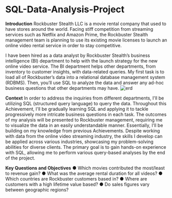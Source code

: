 # SQL-Data-Analysis-Project
**Introduction**
Rockbuster Stealth LLC is a movie rental company that used to have stores around the
world. Facing stiff competition from streaming services such as Netflix and Amazon Prime,
the Rockbuster Stealth management team is planning to use its existing movie licenses to
launch an online video rental service in order to stay competitive.


I have been hired as a data analyst by Rockbuster Stealth’s business intelligence (BI)
department to help with the launch strategy for the new online video service. The BI
department helps other departments, from inventory to customer insights, with data-related
queries. My first task is to load all of Rockbuster’s data into a relational database
management system (RDBMS). Then, you’ll use SQL to analyze the data and answer any
ad-hoc business questions that other departments may have.
![erd](https://github.com/JjoonhoKim/SQL-Data-Analysis-Project/assets/138716928/ad52b876-c4d7-49cf-9d4c-5691084aa7b3)

**Context**
In order to address the inquiries from different departments, I'll be utilizing SQL (structured query language) to query the data. Throughout this Achievement, I'll be gradually learning SQL and applying it to tackle progressively more intricate business questions in each task. The outcomes of my analysis will be presented to Rockbuster management, requiring me to visualize the data in an easily understandable manner. Essentially, I'll be building on my knowledge from previous Achievements. Despite working with data from the online video streaming industry, the skills I develop can be applied across various industries, showcasing my problem-solving abilities for diverse clients. The primary goal is to gain hands-on experience with SQL, allowing me to perform various query-based analyses by the end of the project.

**Key Questions and Objectives**
● Which movies contributed the most/least to revenue gain?
● What was the average rental duration for all videos?
● Which countries are Rockbuster customers based in?
● Where are customers with a high lifetime value based?
● Do sales figures vary between geographic regions?

